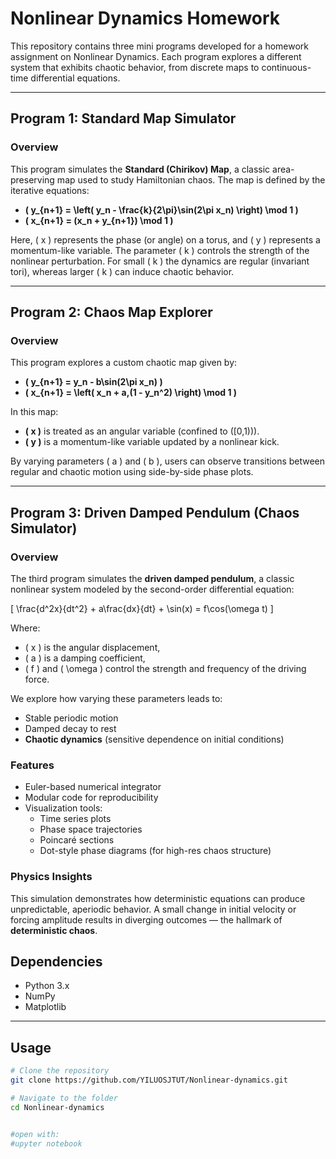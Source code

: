 # Nonlinear Dynamics Homework

This repository contains three mini programs developed for a homework assignment on Nonlinear Dynamics. Each program explores a different system that exhibits chaotic behavior, from discrete maps to continuous-time differential equations.

---

## Program 1: Standard Map Simulator

### Overview

This program simulates the **Standard (Chirikov) Map**, a classic area-preserving map used to study Hamiltonian chaos. The map is defined by the iterative equations:

- **\( y_{n+1} = \left( y_n - \frac{k}{2\pi}\sin(2\pi x_n) \right) \mod 1 \)**
- **\( x_{n+1} = (x_n + y_{n+1}) \mod 1 \)**

Here, \( x \) represents the phase (or angle) on a torus, and \( y \) represents a momentum-like variable. The parameter \( k \) controls the strength of the nonlinear perturbation. For small \( k \) the dynamics are regular (invariant tori), whereas larger \( k \) can induce chaotic behavior.

---

## Program 2: Chaos Map Explorer

### Overview

This program explores a custom chaotic map given by:

- **\( y_{n+1} = y_n - b\sin(2\pi x_n) \)**
- **\( x_{n+1} = \left( x_n + a\,(1 - y_n^2) \right) \mod 1 \)**

In this map:
- **\( x \)** is treated as an angular variable (confined to \([0,1)\)).
- **\( y \)** is a momentum-like variable updated by a nonlinear kick.

By varying parameters \( a \) and \( b \), users can observe transitions between regular and chaotic motion using side-by-side phase plots.

---

## Program 3: Driven Damped Pendulum (Chaos Simulator)

### Overview

The third program simulates the **driven damped pendulum**, a classic nonlinear system modeled by the second-order differential equation:

\[
\frac{d^2x}{dt^2} + a\frac{dx}{dt} + \sin(x) = f\cos(\omega t)
\]

Where:
- \( x \) is the angular displacement,
- \( a \) is a damping coefficient,
- \( f \) and \( \omega \) control the strength and frequency of the driving force.

We explore how varying these parameters leads to:
- Stable periodic motion
- Damped decay to rest
- **Chaotic dynamics** (sensitive dependence on initial conditions)

### Features

- Euler-based numerical integrator
- Modular code for reproducibility
- Visualization tools:
  - Time series plots
  - Phase space trajectories
  - Poincaré sections
  - Dot-style phase diagrams (for high-res chaos structure)

### Physics Insights

This simulation demonstrates how deterministic equations can produce unpredictable, aperiodic behavior. A small change in initial velocity or forcing amplitude results in diverging outcomes — the hallmark of **deterministic chaos**.



## Dependencies

- Python 3.x
- NumPy
- Matplotlib

---

## Usage

```bash
# Clone the repository
git clone https://github.com/YILUOSJTUT/Nonlinear-dynamics.git

# Navigate to the folder
cd Nonlinear-dynamics


#open with:
#upyter notebook
